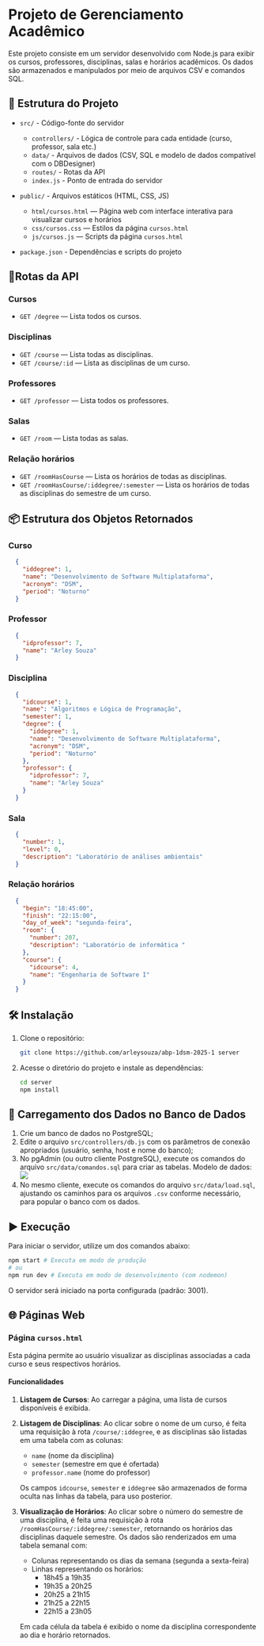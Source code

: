 # Projeto de Gerenciamento Acadêmico

Este projeto consiste em um servidor desenvolvido com Node.js para exibir os cursos, professores, disciplinas, salas e horários acadêmicos. Os dados são armazenados e manipulados por meio de arquivos CSV e comandos SQL.

## 📁 Estrutura do Projeto

- `src/` - Código-fonte do servidor  
  - `controllers/` - Lógica de controle para cada entidade (curso, professor, sala etc.)  
  - `data/` - Arquivos de dados (CSV, SQL e modelo de dados compatível com o DBDesigner)  
  - `routes/` - Rotas da API  
  - `index.js` - Ponto de entrada do servidor  

- `public/` - Arquivos estáticos (HTML, CSS, JS)  
  - `html/cursos.html` — Página web com interface interativa para visualizar cursos e horários  
  - `css/cursos.css` — Estilos da página `cursos.html`  
  - `js/cursos.js` — Scripts da página `cursos.html`  

- `package.json` - Dependências e scripts do projeto 

## 🔌Rotas da API

### Cursos
- `GET /degree` — Lista todos os cursos.

### Disciplinas
- `GET /course` — Lista todas as disciplinas.
- `GET /course/:id` — Lista as disciplinas de um curso.

### Professores
- `GET /professor` — Lista todos os professores.

### Salas
- `GET /room` — Lista todas as salas.

### Relação horários
- `GET /roomHasCourse` — Lista os horários de todas as disciplinas.
- `GET /roomHasCourse/:iddegree/:semester` — Lista os horários de todas as disciplinas do semestre de um curso. 

## 📦 Estrutura dos Objetos Retornados

### Curso
```json
  {
    "iddegree": 1,
    "name": "Desenvolvimento de Software Multiplataforma",
    "acronym": "DSM",
    "period": "Noturno"
  }
```

### Professor
```json
  {
    "idprofessor": 7,
    "name": "Arley Souza"
  }
```

### Disciplina
```json
  {
    "idcourse": 1,
    "name": "Algoritmos e Lógica de Programação",
    "semester": 1,
    "degree": {
      "iddegree": 1,
      "name": "Desenvolvimento de Software Multiplataforma",
      "acronym": "DSM",
      "period": "Noturno"
    },
    "professor": {
      "idprofessor": 7,
      "name": "Arley Souza"
    }
  }
```

### Sala
```json
  {
    "number": 1,
    "level": 0,
    "description": "Laboratório de análises ambientais"
  }
```

### Relação horários
```json
  {
    "begin": "18:45:00",
    "finish": "22:15:00",
    "day_of_week": "segunda-feira",
    "room": {
      "number": 207,
      "description": "Laboratório de informática "
    },
    "course": {
      "idcourse": 4,
      "name": "Engenharia de Software I"
    }
  }
```

## 🛠 Instalação

1. Clone o repositório:
   ```sh
   git clone https://github.com/arleysouza/abp-1dsm-2025-1 server
   ```
2. Acesse o diretório do projeto e instale as dependências:
   ```sh
   cd server
   npm install
   ```

## 💾 Carregamento dos Dados no Banco de Dados

1. Crie um banco de dados no PostgreSQL;
2. Edite o arquivo `src/controllers/db.js` com os parâmetros de conexão apropriados (usuário, senha, host e nome do banco);
3. No pgAdmin (ou outro cliente PostgreSQL), execute os comandos do arquivo `src/data/comandos.sql` para criar as tabelas. Modelo de dados:
![](https://github.com/arleysouza/https://github.com/arleysouza/abp-1dsm-2025-1/blob/main/images/modelo-bd.png)
4. No mesmo cliente, execute os comandos do arquivo `src/data/load.sql`, ajustando os caminhos para os arquivos `.csv` conforme necessário, para popular o banco com os dados.


## ▶️ Execução

Para iniciar o servidor, utilize um dos comandos abaixo:
```sh
npm start # Executa em modo de produção
# ou 
npm run dev # Executa em modo de desenvolvimento (com nodemon)
```

O servidor será iniciado na porta configurada (padrão: 3001).

## 🌐 Páginas Web

### Página `cursos.html`

Esta página permite ao usuário visualizar as disciplinas associadas a cada curso e seus respectivos horários.

#### Funcionalidades

1. **Listagem de Cursos**: Ao carregar a página, uma lista de cursos disponíveis é exibida.  
2. **Listagem de Disciplinas**: Ao clicar sobre o nome de um curso, é feita uma requisição à rota `/course/:iddegree`, e as disciplinas são listadas em uma tabela com as colunas:
   - `name` (nome da disciplina)
   - `semester` (semestre em que é ofertada)
   - `professor.name` (nome do professor)

   Os campos `idcourse`, `semester` e `iddegree` são armazenados de forma oculta nas linhas da tabela, para uso posterior.

3. **Visualização de Horários**: Ao clicar sobre o número do semestre de uma disciplina, é feita uma requisição à rota `/roomHasCourse/:iddegree/:semester`, retornando os horários das disciplinas daquele semestre. Os dados são renderizados em uma tabela semanal com:
   - Colunas representando os dias da semana (segunda a sexta-feira)
   - Linhas representando os horários:
     - 18h45 a 19h35
     - 19h35 a 20h25
     - 20h25 a 21h15
     - 21h25 a 22h15
     - 22h15 a 23h05

   Em cada célula da tabela é exibido o nome da disciplina correspondente ao dia e horário retornados.

